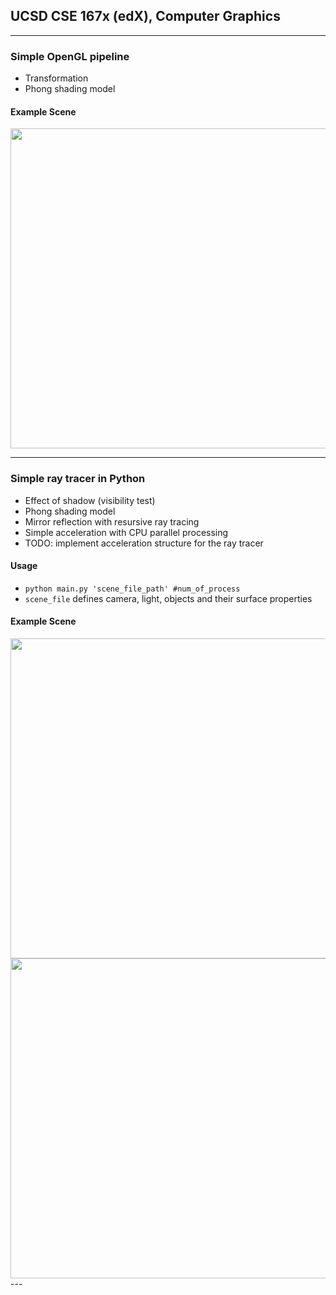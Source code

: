 ## UCSD CSE 167x (edX), Computer Graphics

---
### Simple OpenGL pipeline
* Transformation
* Phong shading model

#### Example Scene
<img src="https://github.com/lingqiz/UCSD-CSE-167x/blob/master/hw2.png" width="512">

---
### Simple ray tracer in Python 
* Effect of shadow (visibility test)
* Phong shading model
* Mirror reflection with resursive ray tracing
* Simple acceleration with CPU parallel processing
* TODO: implement acceleration structure for the ray tracer

#### Usage
- `python main.py 'scene_file_path' #num_of_process`
- `scene_file` defines camera, light, objects and their surface properties

#### Example Scene
<img src="https://github.com/lingqiz/CSE-167x/tree/master/ray-tracing/hw3-scenes/scene4-specular.png" width="512">
<img src="https://github.com/lingqiz/CSE-167x/tree/master/ray-tracing/hw3-scenes/scene6.png" width="512">
---